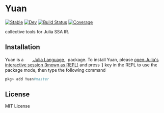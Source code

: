 # Yuan

[![Stable](https://img.shields.io/badge/docs-stable-blue.svg)](https://Roger-luo.github.io/Yuan.jl/stable)
[![Dev](https://img.shields.io/badge/docs-dev-blue.svg)](https://Roger-luo.github.io/Yuan.jl/dev)
[![Build Status](https://github.com/Roger-luo/Yuan.jl/workflows/CI/badge.svg)](https://github.com/Roger-luo/Yuan.jl/actions)
[![Coverage](https://codecov.io/gh/Roger-luo/Yuan.jl/branch/master/graph/badge.svg)](https://codecov.io/gh/Roger-luo/Yuan.jl)

collective tools for Julia SSA IR.

## Installation

<p>
Yuan is a &nbsp;
    <a href="https://julialang.org">
        <img src="https://raw.githubusercontent.com/JuliaLang/julia-logo-graphics/master/images/julia.ico" width="16em">
        Julia Language
    </a>
    &nbsp; package. To install Yuan,
    please <a href="https://docs.julialang.org/en/v1/manual/getting-started/">open
    Julia's interactive session (known as REPL)</a> and press <kbd>]</kbd> key in the REPL to use the package mode, then type the following command
</p>

```julia
pkg> add Yuan#master
```

## License

MIT License
